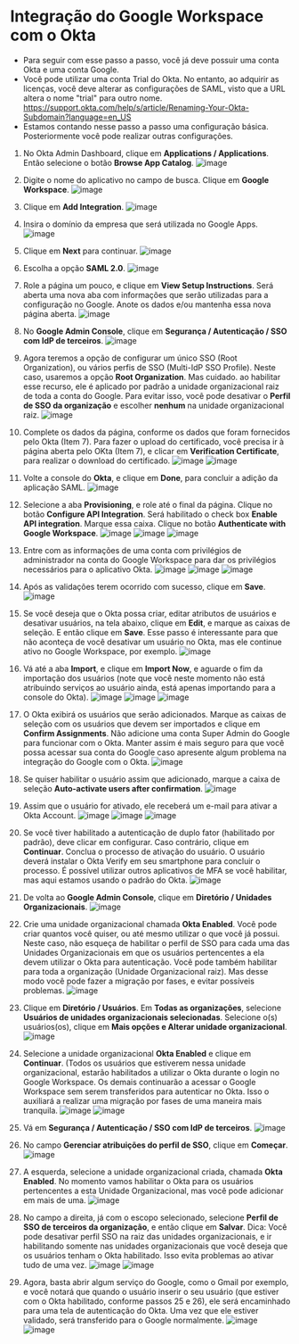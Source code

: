 # Integração do Google Workspace com o Okta

- Para seguir com esse passo a passo, você já deve possuir uma conta Okta e uma conta Google.
- Você pode utilizar uma conta Trial do Okta. No entanto, ao adquirir as licenças, você deve alterar as configurações de SAML, visto que a URL altera o nome "trial" para outro nome.
https://support.okta.com/help/s/article/Renaming-Your-Okta-Subdomain?language=en_US
- Estamos contando nesse passo a passo uma configuração básica. Posteriormente você pode realizar outras configurações.

1.	No Okta Admin Dashboard, clique em **Applications / Applications**. Então selecione o botão **Browse App Catalog**.
![image](https://github.com/user-attachments/assets/3eff28e9-4d8e-4147-b4d1-0b9b1aa50a3f)

2.	Digite o nome do aplicativo no campo de busca. Clique em **Google Workspace**.
![image](https://github.com/user-attachments/assets/e4579e13-6abc-4435-820d-a0c0560eef1b)

3.	Clique em **Add Integration**.
![image](https://github.com/user-attachments/assets/8b0bf829-b3b7-488b-b625-e85ed795c718)

4.	Insira o domínio da empresa que será utilizada no Google Apps.
![image](https://github.com/user-attachments/assets/01ae4180-70ae-4eed-9db1-f7b381714ec6)

5.	Clique em **Next** para continuar.
![image](https://github.com/user-attachments/assets/5976f313-ef28-40f3-b932-a58c86f35e3c)

6.	Escolha a opção **SAML 2.0**.
![image](https://github.com/user-attachments/assets/77fbe6eb-c849-4f15-bf69-1491ec2eabf9)

7.	Role a página um pouco, e clique em **View Setup Instructions**. Será aberta uma nova aba com informações que serão utilizadas para a configuração no Google. Anote os dados e/ou mantenha essa nova página aberta.
![image](https://github.com/user-attachments/assets/92980c33-96b1-484b-b834-ab97a66e9b31)

8.	No **Google Admin Console**, clique em **Segurança / Autenticação / SSO com IdP de terceiros**.
![image](https://github.com/user-attachments/assets/29cb191b-96f9-4bbf-84aa-39868f4621cd)

9.	Agora teremos a opção de configurar um único SSO (Root Organization), ou vários perfis de SSO (Multi-IdP SSO Profile). Neste caso, usaremos a opção **Root Organization**. Mas cuidado. ao habilitar esse recurso, ele é aplicado por padrão a unidade organizacional raiz de toda a conta do Google. Para evitar isso, você pode desativar o **Perfil de SSO da organização** e escolher **nenhum** na unidade organizacional raiz.
![image](https://github.com/user-attachments/assets/0de04785-a11d-4788-807f-1623ba986a4c)

10.	Complete os dados da página, conforme os dados que foram fornecidos pelo Okta (Item 7). Para fazer o upload do certificado, você precisa ir à página aberta pelo OKta (Item 7), e clicar em **Verification Certificate**, para realizar o download do certificado.
![image](https://github.com/user-attachments/assets/2f002891-58ad-4f6a-830f-0c99aa0bd972)
![image](https://github.com/user-attachments/assets/620c8d25-69ce-4865-8ecc-b23ac005c8e3)
 
11.	Volte a console do **Okta**, e clique em **Done**, para concluir a adição da aplicação SAML.
![image](https://github.com/user-attachments/assets/129a3e25-5270-4295-aee1-56d914d52c5d)

12.	Selecione a aba **Provisioning**, e role até o final da página. Clique no botão **Configure API Integration**. Será habilitado o check box **Enable API integration**. Marque essa caixa. Clique no botão **Authenticate with Google Workspace**.
![image](https://github.com/user-attachments/assets/e8fe8110-46a2-48e2-b8b1-3ae23a73f94e)
![image](https://github.com/user-attachments/assets/ae0aeb78-ddc8-4d0b-aaba-a75401d0c540)
![image](https://github.com/user-attachments/assets/99c82919-333a-432f-a994-3d30b8a21e76)

13.	Entre com as informações de uma conta com privilégios de administrador na conta do Google Workspace para dar os privilégios necessários para o aplicativo Okta.
![image](https://github.com/user-attachments/assets/f6495532-51a0-40b6-af12-24522ca5689a)
![image](https://github.com/user-attachments/assets/de6eaed1-9a28-4daf-be12-6923d011f291)
![image](https://github.com/user-attachments/assets/b09ea6e4-6dac-4a37-a50e-d9cc84027e7d)

14.	Após as validações terem ocorrido com sucesso, clique em **Save**.
![image](https://github.com/user-attachments/assets/ad6facb3-4aab-41ea-9e84-6d8896e90c50)

15.	Se você deseja que o Okta possa criar, editar atributos de usuários e desativar usuários, na tela abaixo, clique em **Edit**, e marque as caixas de seleção. E então clique em **Save**. Esse passo é interessante para que não aconteça de você desativar um usuário no Okta, mas ele continue ativo no Google Workspace, por exemplo.
![image](https://github.com/user-attachments/assets/4b84f7b4-1b68-49ad-b6fe-1c5b23f1d412)

16.	Vá até a aba **Import**, e clique em **Import Now**, e aguarde o fim da importação dos usuários (note que você neste momento não está atribuindo serviços ao usuário ainda, está apenas importando para a console do Okta).
![image](https://github.com/user-attachments/assets/234ba2af-24c3-47b2-b0b0-bd46052d5676)
![image](https://github.com/user-attachments/assets/920b4950-753a-42e6-a7be-c5a2dea574d4)
![image](https://github.com/user-attachments/assets/2af7c504-a6f8-43bd-81bf-2f48787bb4ea)

17.	O Okta exibirá os usuários que serão adicionados. Marque as caixas de seleção com os usuários que devem ser importados e clique em **Confirm Assignments**. Não adicione uma conta Super Admin do Google para funcionar com o Okta. Manter assim é mais seguro para que você possa acessar sua conta do Google caso apresente algum problema na integração do Google com o Okta.
![image](https://github.com/user-attachments/assets/40dc43d8-84fd-4a1d-9b5e-b730d7189763)

18.	Se quiser habilitar o usuário assim que adicionado, marque a caixa de seleção **Auto-activate users after confirmation**.
![image](https://github.com/user-attachments/assets/b31b5748-b6ed-4b3a-b30c-591e770251e2)

19.	Assim que o usuário for ativado, ele receberá um e-mail para ativar a Okta Account. 
![image](https://github.com/user-attachments/assets/eecbd368-dcb4-4d36-acf2-039f73b4e535)
![image](https://github.com/user-attachments/assets/021a18d0-f0e7-4a3a-a3f3-18609476e64a)
![image](https://github.com/user-attachments/assets/d5daf07d-963b-428e-bf10-4a8a3825e391)

20.	Se você tiver habilitado a autenticação de duplo fator (habilitado por padrão), deve clicar em configurar. Caso contrário, clique em **Continuar**. Conclua o processo de ativação do usuário. O usuário deverá instalar o Okta Verify em seu smartphone para concluir o processo. É possível utilizar outros aplicativos de MFA se você habilitar, mas aqui estamos usando o padrão do Okta.
![image](https://github.com/user-attachments/assets/f5a9da7f-ec11-489d-9930-f42ec11384e7)

21.	De volta ao **Google Admin Console**, clique em **Diretório / Unidades Organizacionais**.
![image](https://github.com/user-attachments/assets/ff18efd1-dc87-4e10-a34e-debbd64b2a5c)

22.	Crie uma unidade organizacional chamada **Okta Enabled**. Você pode criar quantos você quiser, ou até mesmo utilizar o que você já possui. Neste caso, não esqueça de habilitar o perfil de SSO para cada uma das Unidades Organizacionais em que os usuários pertencentes a ela devem utilizar o Okta para autenticação. Você pode também habilitar para toda a organização (Unidade Organizacional raiz). Mas desse modo você pode fazer a migração por fases, e evitar possíveis problemas.
![image](https://github.com/user-attachments/assets/47b4a56b-f1ee-4d7a-9161-2bbf95506ff8)

23.	Clique em **Diretório / Usuários**. Em **Todas as organizações**, selecione **Usuários de unidades organizacionais selecionadas**. Selecione o(s) usuários(os), clique em **Mais opções e Alterar unidade organizacional**.
![image](https://github.com/user-attachments/assets/74db5c41-8686-4e7e-b739-7458ac7e499d)

24.	Selecione a unidade organizacional **Okta Enabled** e clique em **Continuar**. (Todos os usuários que estiverem nessa unidade organizacional, estarão habilitados a utilizar o Okta durante o login no Google Workspace. Os demais continuarão a acessar o Google Workspace sem serem transferidos para autenticar no Okta. Isso o auxiliará a realizar uma migração por fases de uma maneira mais tranquila.
![image](https://github.com/user-attachments/assets/a19550b2-ad46-415a-8583-07d1c17b2e01)
![image](https://github.com/user-attachments/assets/873c6f5a-11d0-4053-a95a-c9da3b755e7a)

25.	Vá em **Segurança / Autenticação / SSO com IdP de terceiros**.
![image](https://github.com/user-attachments/assets/c67a8123-d102-41ff-8fff-7a2ef713b817)

26.	No campo **Gerenciar atribuições do perfil de SSO**, clique em **Começar**.
![image](https://github.com/user-attachments/assets/75e73ffe-8c15-4682-be0b-bde1afd711f2)

27.	A esquerda, selecione a unidade organizacional criada, chamada **Okta Enabled**. No momento vamos habilitar o Okta para os usuários pertencentes a esta Unidade Organizacional, mas você pode adicionar em mais de uma.
![image](https://github.com/user-attachments/assets/88eef133-544d-4779-851e-d713df3e63c6)

28.	No campo a direita, já com o  escopo selecionado, selecione **Perfil de SSO de terceiros da organização**, e então clique em **Salvar**. Dica: Você pode desativar perfil SSO na raiz das unidades organizacionais, e ir habilitando somente nas unidades organizacionais que você deseja que os usuários tenham o Okta habilitado. Isso evita problemas ao ativar tudo de uma vez.
![image](https://github.com/user-attachments/assets/6f17f547-9fbf-444d-af1c-f3f2308f3acf)
![image](https://github.com/user-attachments/assets/3231dc7e-824c-4dde-8af1-8e153753bb8d)

30.	Agora, basta abrir algum serviço do Google, como o Gmail por exemplo, e você notará que quando o usuário inserir o seu usuário (que estiver com o Okta habilitado, conforme passos 25 e 26), ele será encaminhado para uma tela de autenticação do Okta. Uma vez que ele estiver validado, será transferido para o Google normalmente.
![image](https://github.com/user-attachments/assets/3b428880-f3f7-4b6d-93fa-62169926c9c6)
![image](https://github.com/user-attachments/assets/2b1d6f65-eb4b-468c-bc66-9a64880e2f77)
